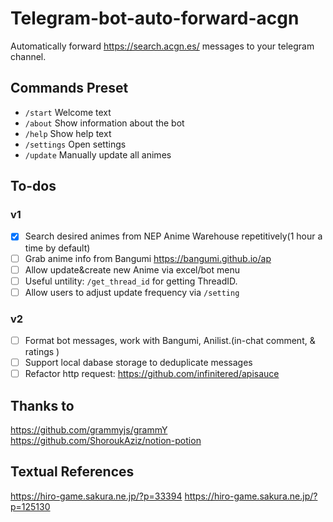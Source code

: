 # Telegram-bot-auto-forward-acgn

Automatically forward <https://search.acgn.es/> messages to your telegram channel.

## Commands Preset

* `/start` Welcome text
* `/about` Show information about the bot
* `/help` Show help text
* `/settings` Open settings
* `/update` Manually update all animes

## To-dos

### v1

* [x] Search desired animes from NEP Anime Warehouse repetitively(1 hour a time by default)
* [ ] Grab anime info from Bangumi <https://bangumi.github.io/ap>
* [ ] Allow update&create new Anime via excel/bot menu  
* [ ] Useful untility: `/get_thread_id` for getting ThreadID.
* [ ] Allow users to adjust update frequency via `/setting`

### v2

* [ ] Format bot messages, work with Bangumi, Anilist.(in-chat comment, & ratings )
* [ ] Support local dabase storage to deduplicate messages
* [ ] Refactor http request: <https://github.com/infinitered/apisauce>

## Thanks to

<https://github.com/grammyjs/grammY>
<https://github.com/ShoroukAziz/notion-potion>

## Textual References

<https://hiro-game.sakura.ne.jp/?p=33394>
<https://hiro-game.sakura.ne.jp/?p=125130>
